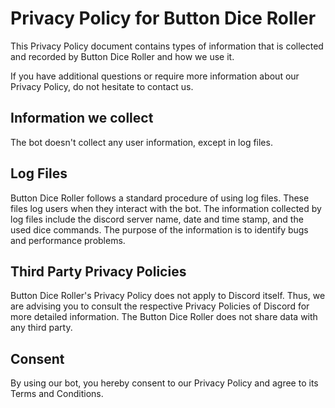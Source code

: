     
# Privacy Policy for Button Dice Roller

This Privacy Policy document contains types of information that is collected and recorded by Button Dice Roller and how
we use it.

If you have additional questions or require more information about our Privacy Policy, do not hesitate to contact us.

## Information we collect

The bot doesn't collect any user information, except in log files.

## Log Files

Button Dice Roller follows a standard procedure of using log files. These files log users when they interact with the
bot. The information collected by log files include the discord server name, date and time stamp, and the used
dice commands. The purpose of the information is to identify bugs and performance problems.

## Third Party Privacy Policies

Button Dice Roller's Privacy Policy does not apply to Discord itself. Thus, we are advising you to consult the
respective Privacy Policies of Discord for more detailed information. The Button Dice Roller does not share data with
any third party.

## Consent

By using our bot, you hereby consent to our Privacy Policy and agree to its Terms and Conditions.